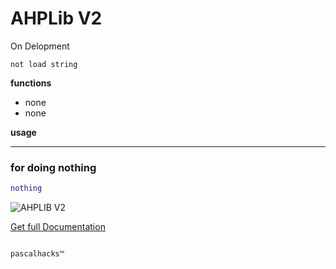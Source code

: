# AHPLib V2
On Delopment
```  
not load string
```  
**functions**

- none
- none

**usage**

***
### for doing nothing 
```lua
nothing
```


![AHPLIB V2](https://tr.rbxcdn.com/2ad1db09b75954fd8054691ea9e422df/420/420/Decal/Png)

[Get full Documentation](google.com)      

                                                                              pascalhacks™
